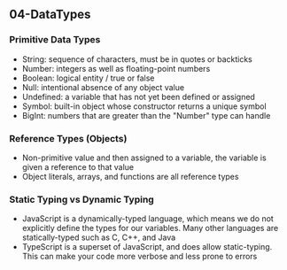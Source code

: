 ## 04-DataTypes

### Primitive Data Types

- String: sequence of characters, must be in quotes or backticks
- Number: integers as well as floating-point numbers
- Boolean: logical entity / true or false
- Null: intentional absence of any object value
- Undefined: a variable that has not yet been defined or assigned
- Symbol: built-in object whose constructor returns a unique symbol
- BigInt: numbers that are greater than the "Number" type can handle

### Reference Types (Objects)

- Non-primitive value and then assigned to a variable, the variable is given a reference to that value
- Object literals, arrays, and functions are all reference types

### Static Typing vs Dynamic Typing

- JavaScript is a dynamically-typed language, which means we do not explicitly define the types for our variables. Many other languages are statically-typed such as C, C++, and Java
- TypeScript is a superset of JavaScript, and does allow static-typing. This can make your code more verbose and less prone to errors
